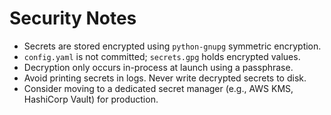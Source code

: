 # Security Notes

- Secrets are stored encrypted using `python-gnupg` symmetric encryption.
- `config.yaml` is not committed; `secrets.gpg` holds encrypted values.
- Decryption only occurs in-process at launch using a passphrase.
- Avoid printing secrets in logs. Never write decrypted secrets to disk.
- Consider moving to a dedicated secret manager (e.g., AWS KMS, HashiCorp Vault) for production.